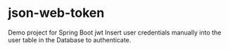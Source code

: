 # json-web-token
Demo project for Spring Boot jwt
Insert user credentials manually into the user table in the Database to authenticate.

